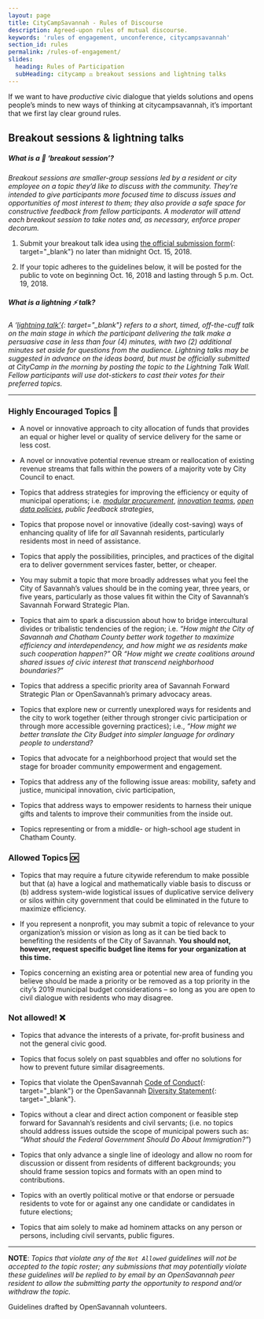 ```yaml
---
layout: page
title: CityCampSavannah - Rules of Discourse
description: Agreed-upon rules of mutual discourse.
keywords: 'rules of engagement, unconference, citycampsavannah'
section_id: rules
permalink: /rules-of-engagement/
slides:
  heading: Rules of Participation
  subHeading: citycamp ⚖️ breakout sessions and lightning talks
---
```


If we want to have&nbsp;*productive* civic dialogue that yields solutions and opens people’s minds to new ways of thinking at citycampsavannah, it’s important that we first lay clear ground rules.&nbsp;

## Breakout sessions & lightning talks

##### What is a 📝 ‘breakout session’?

*Breakout sessions are smaller-group sessions led by a resident or city employee on a topic they’d like to discuss with the community. They’re intended to give participants more focused time to discuss issues and opportunities of most interest to them; they also provide a safe space for constructive feedback from fellow participants. A moderator will attend each breakout session to take notes and, as necessary, enforce proper decorum.*

1. Submit your breakout talk idea using [the official submission form](/submit-talk/){: target="_blank"} no later than midnight Oct. 15, 2018.

2. If your topic adheres to the guidelines below, it will be posted for the public to vote on beginning Oct. 16, 2018 and lasting through 5 p.m. Oct. 19, 2018.

##### What is a lightning ⚡️ talk?

*A ‘[lightning talk’](https://en.wikipedia.org/wiki/Lightning_talk){: target="_blank"} refers to a short, timed, off-the-cuff talk on the main stage in which the participant delivering the talk make a persuasive case in less than four (4) minutes, with two (2) additional minutes set aside for questions from the audience. Lightning talks may be suggested in advance on the ideas board, but must be officially submitted at CityCamp in the morning by posting the topic to the Lightning Talk Wall. Fellow participants will use dot-stickers to cast their votes for their preferred topics.*

---

### **Highly Encouraged Topics** 🎉

* A novel or innovative approach to city allocation of funds that provides an equal or higher level or quality of service delivery for the same or less cost.

* A novel or innovative potential revenue stream or reallocation of existing revenue streams that falls within the powers of a majority vote by City Council to enact.

* Topics that address strategies for improving the efficiency or equity of municipal operations; i.e. [*modular procurement*](https://modularcontracting.18f.gov/), [*innovation teams*,](https://www.bloomberg.org/program/government-innovation/innovation-teams/) [*open data policies*](https://opendatapolicyhub.sunlightfoundation.com/), *public feedback strategies*,

* Topics that propose novel or innovative (ideally cost-saving) ways of enhancing quality of life for *all* Savannah residents, particularly residents most in need of assistance.

* Topics that apply the possibilities, principles, and practices of the digital era to deliver government services faster, better, or cheaper.

* You may submit a topic that more broadly addresses what you feel the City of Savannah’s values should be in the coming year, three years, or five years, particularly as those values fit within the City of Savannah’s Savannah Forward Strategic Plan.

* Topics that aim to spark a discussion about how to bridge intercultural divides or tribalistic tendencies of the region; i.e. *“How might the City of Savannah and Chatham County better work together to maximize efficiency and interdependency, and how might we as residents make such cooperation happen?”* OR *“How might we create coalitions around shared issues of civic interest that transcend neighborhood boundaries?*”

* Topics that address a specific priority area of Savannah Forward Strategic Plan or OpenSavannah’s primary advocacy areas.

* Topics that explore new or currently unexplored ways for residents and the city to work together (either through stronger civic participation or through more accessible governing practices); i.e., *“How might we better translate the City Budget into simpler language for ordinary people to understand?*

* Topics that advocate for a neighborhood project that would set the stage for broader community empowerment and engagement.

* Topics that address any of the following issue areas: mobility, safety and justice, municipal innovation, civic participation,

* Topics that address ways to empower residents to harness their unique gifts and talents to improve their communities from the inside out.

* Topics representing or from a middle- or high-school age student in Chatham County.

### **Allowed Topics** 🆗

* Topics that may require a future citywide referendum to make possible but that (a) have a logical and mathematically viable basis to discuss or (b) address system-wide logistical issues of duplicative service delivery or silos within city government that could be eliminated in the future to maximize efficiency.

* If you represent a nonprofit, you may submit a topic of relevance to your organization’s mission or vision as long as it can be tied back to benefiting the residents of the City of Savannah. **You should not, however, request specific budget line items for your organization at this time.**

* Topics concerning an existing area or potential new area of funding you believe should be made a priority or be removed as a top priority in the city’s 2019 municipal budget considerations – so long as you are open to civil dialogue with residents who may disagree.

### **Not allowed! ❌**

* Topics that advance the interests of a private, for-profit business and not the general civic good.

* Topics that focus solely on past squabbles and offer no solutions for how to prevent future similar disagreements.

* Topics that violate the OpenSavannah [Code of Conduct](https://opensavannah.org/code-of-conduct){: target="_blank"} or the OpenSavannah [Diversity Statement](https://opensavannah.org/diversity-statement){: target="_blank"}.

* Topics without a clear and direct action component or feasible step forward for Savannah’s residents and civil servants; (i.e. no topics should address issues outside the scope of municipal powers such as: *“What should the Federal Government Should Do About Immigration?”*)

* Topics that only advance a single line of ideology and allow no room for discussion or dissent from residents of different backgrounds; you should frame session topics and formats with an open mind to contributions.

* Topics with an overtly political motive or that endorse or persuade residents to vote for or against any one candidate or candidates in future elections;

* Topics that aim solely to make ad hominem attacks on any person or persons, including civil servants, public figures.

---

**NOTE**: *Topics that violate any of the `Not Allowed` guidelines will not be accepted to the topic roster; any submissions that may potentially violate these guidelines will be replied to by email by an OpenSavannah peer resident to allow the submitting party the opportunity to respond and/or withdraw the topic.*

Guidelines drafted by OpenSavannah volunteers.